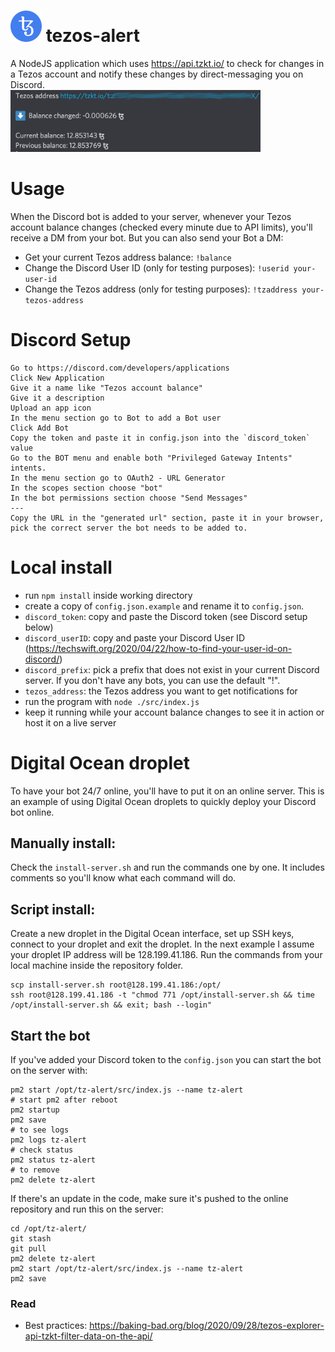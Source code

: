 # <img src="assets/tezos.png" alt="Tezos icon" width="50"> tezos-alert 

A NodeJS application which uses https://api.tzkt.io/ to check for changes in a Tezos account and notify these changes by direct-messaging you on Discord.<br>
<img src="assets/screenshot.png" alt="screenshot from Discord bot message" width="400">

# Usage
When the Discord bot is added to your server, whenever your Tezos account balance changes (checked every minute due to API limits), you'll receive a DM from your bot.
But you can also send your Bot a DM:
* Get your current Tezos address balance: `!balance`
* Change the Discord User ID (only for testing purposes): `!userid your-user-id`
* Change the Tezos address (only for testing purposes): `!tzaddress your-tezos-address`

# Discord Setup
```
Go to https://discord.com/developers/applications
Click New Application
Give it a name like "Tezos account balance"
Give it a description
Upload an app icon
In the menu section go to Bot to add a Bot user
Click Add Bot
Copy the token and paste it in config.json into the `discord_token` value
Go to the BOT menu and enable both "Privileged Gateway Intents" intents.
In the menu section go to OAuth2 - URL Generator
In the scopes section choose "bot"
In the bot permissions section choose "Send Messages"
---
Copy the URL in the "generated url" section, paste it in your browser, pick the correct server the bot needs to be added to.
```

# Local install
* run `npm install` inside working directory
* create a copy of `config.json.example` and rename it to `config.json`.
* `discord_token`: copy and paste the Discord token (see Discord setup below)
* `discord_userID`: copy and paste your Discord User ID (https://techswift.org/2020/04/22/how-to-find-your-user-id-on-discord/)
* `discord_prefix`: pick a prefix that does not exist in your current Discord server. If you don't have any bots, you can use the default "!".
* `tezos_address`: the Tezos address you want to get notifications for
* run the program with `node ./src/index.js` 
* keep it running while your account balance changes to see it in action or host it on a live server



# Digital Ocean droplet
To have your bot 24/7 online, you'll have to put it on an online server. This is an example of using Digital Ocean droplets to quickly deploy your Discord bot online. 

## Manually install:
Check the `install-server.sh` and run the commands one by one. It includes comments so you'll know what each command will do.

## Script install:
Create a new droplet in the Digital Ocean interface, set up SSH keys, connect to your droplet and exit the droplet.
In the next example I assume your droplet IP address will be 128.199.41.186. Run the commands from your local machine inside the repository folder.
```
scp install-server.sh root@128.199.41.186:/opt/
ssh root@128.199.41.186 -t "chmod 771 /opt/install-server.sh && time /opt/install-server.sh && exit; bash --login"
```

## Start the bot
If you've added your Discord token to the `config.json` you can start the bot on the server with:
```
pm2 start /opt/tz-alert/src/index.js --name tz-alert
# start pm2 after reboot
pm2 startup
pm2 save
# to see logs
pm2 logs tz-alert
# check status
pm2 status tz-alert
# to remove
pm2 delete tz-alert
```

If there's an update in the code, make sure it's pushed to the online repository and run this on the server:
```
cd /opt/tz-alert/
git stash
git pull
pm2 delete tz-alert
pm2 start /opt/tz-alert/src/index.js --name tz-alert
pm2 save
```



### Read
* Best practices: https://baking-bad.org/blog/2020/09/28/tezos-explorer-api-tzkt-filter-data-on-the-api/
